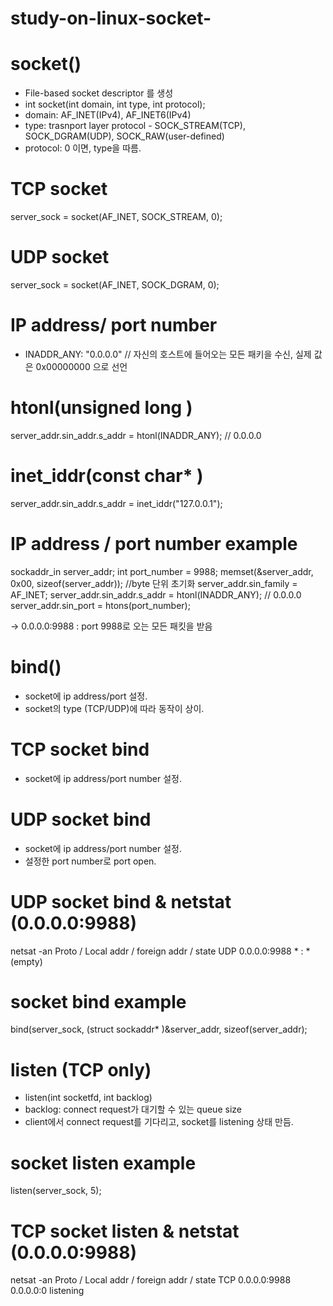 # study-on-linux-socket-

# socket()
- File-based socket descriptor 를 생성 
- int socket(int domain, int type, int protocol);
- domain: AF_INET(IPv4), AF_INET6(IPv4)
- type: trasnport layer protocol - SOCK_STREAM(TCP), SOCK_DGRAM(UDP), SOCK_RAW(user-defined)
- protocol: 0 이면, type을 따름.


# TCP socket
server_sock = socket(AF_INET, SOCK_STREAM, 0);

# UDP socket 
server_sock = socket(AF_INET, SOCK_DGRAM, 0);


# IP address/ port number
- INADDR_ANY: "0.0.0.0" // 자신의 호스트에 들어오는 모든 패키을 수신, 실제 값은 0x00000000 으로 선언

# htonl(unsigned long )
server_addr.sin_addr.s_addr = htonl(INADDR_ANY); // 0.0.0.0

# inet_iddr(const char* )
server_addr.sin_addr.s_addr = inet_iddr("127.0.0.1");


# IP address / port number example

sockaddr_in server_addr;
int port_number = 9988;
memset(&server_addr, 0x00, sizeof(server_addr));  //byte 단위 초기화
server_addr.sin_family = AF_INET;
server_addr.sin_addr.s_addr = htonl(INADDR_ANY); // 0.0.0.0
server_addr.sin_port = htons(port_number);

-> 0.0.0.0:9988 : port 9988로 오는 모든 패킷을 받음


# bind()
- socket에 ip address/port 설정.
- socket의 type (TCP/UDP)에 따라 동작이 상이.

# TCP socket bind
- socket에 ip address/port number 설정.

# UDP socket bind
- socket에 ip address/port number 설정.
- 설정한 port number로 port open.

# UDP socket bind & netstat (0.0.0.0:9988)
netsat -an
Proto / Local addr / foreign addr / state
UDP   0.0.0.0:9988    * : *      (empty)

# socket bind example
bind(server_sock, (struct sockaddr* )&server_addr, sizeof(server_addr);


# listen (TCP only)
- listen(int socketfd, int backlog)
- backlog: connect request가 대기할 수 있는 queue size
- client에서 connect request를 기다리고, socket를 listening 상태 만듬.

# socket listen example
listen(server_sock, 5);

# TCP socket listen & netstat (0.0.0.0:9988)
netsat -an
Proto / Local addr / foreign addr / state
TCP   0.0.0.0:9988    0.0.0.0:0  listening





